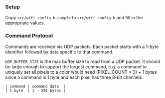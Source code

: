 ### Setup

Copy `src/wifi_config.h.sample` to `src/wifi_config.h` and fill in the appropriate values.

### Command Protocol

Commands are received via UDP packets. Each packet starts with a 1-byte identifier followed by data specific to that command.

`UDP_BUFFER_SIZE` is the max buffer size to read from a UDP packet. It should be large enough to support the largest command, e.g. a command to uniquely set all pixels to a color would need (PIXEL_COUNT * 3) + 1 bytes since a command is 1 byte and each pixel has three 8-bit channels.

```
| command | command data  |
| 1 byte  | 1 - 254 bytes |
```

